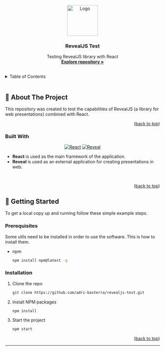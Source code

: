 <a id="readme-top"></a>

<!-- PROJECT LOGO -->
<br />
<div align="center">
  <a href="https://github.com/adri-basterra/revealjs-test">
    <img src="https://hakim-static.s3.amazonaws.com/reveal-js/logo/v1/reveal-white-text.svg" alt="Logo" height="100">
  </a>

<h3 align="center"><strong>RevealJS Test</strong></h3>

  <p align="center">
    Testing RevealJS library with React
    <br />
    <a href="https://github.com/adri-basterra/revealjs-test"><strong>Explore repository »</strong></a>
    <br />
    <br />
  </p>
</div>

<!-- TABLE OF CONTENTS -->
<details>
  <summary>Table of Contents</summary>
  <ol>
    <li>
      <a href="#about-the-project">About The Project</a>
      <ul>
        <li><a href="#built-with">Built With</a></li>
      </ul>
    </li>
    <li>
      <a href="#getting-started">Getting Started</a>
      <ul>
        <li><a href="#prerequisites">Prerequisites</a></li>
        <li><a href="#installation">Installation</a></li>
      </ul>
    </li>
  </ol>
</details>

<br>

<!-- ABOUT THE PROJECT -->
<div id="about-the-project"></div>

## 📌 About The Project

<!-- [![Product Name Screen Shot][product-screenshot]](https://example.com) -->

This repository was created to test the capabilities of RevealJS (a library for web presentations) combined with React.

<p align="right">(<a href="#readme-top">back to top</a>)</p>

### Built With

<div align="center">

[![React][react]][react-url]
[![Reveal][reveal]][reveal-url]

</div>

- **React** is used as the main framework of the application.
- **Reveal** is used as an external application for creating presentations in web.

<br>

<p align="right">(<a href="#readme-top">back to top</a>)</p>

<!-- GETTING STARTED -->
<div id="getting-started"></div>

## 🌱 Getting Started

To get a local copy up and running follow these simple example steps.

### Prerequisites

Some utils need to be installed in order to use the software. This is how to install them.

- npm
  ```sh
  npm install npm@latest -g
  ```

### Installation

1. Clone the repo
   ```sh
   git clone https://github.com/adri-basterra/revealjs-test.git
   ```
2. Install NPM packages
   ```sh
   npm install
   ```
3. Start the project
   ```sh
   npm start
   ```

<p align="right">(<a href="#readme-top">back to top</a>)</p>

---

<!-- MARKDOWN LINKS & IMAGES -->
<!-- https://www.markdownguide.org/basic-syntax/#reference-style-links -->

[product-screenshot]: images/screenshot.png
[react]: https://img.shields.io/badge/React-00C7B7?style=for-the-badge&logo=react&logoColor=white
[react-url]: https://es.reactjs.org/
[reveal]: https://img.shields.io/badge/reveal.js-F2E142?style=for-the-badge&logo=reveal.js&logoColor=000
[reveal-url]: https://revealjs.com/
